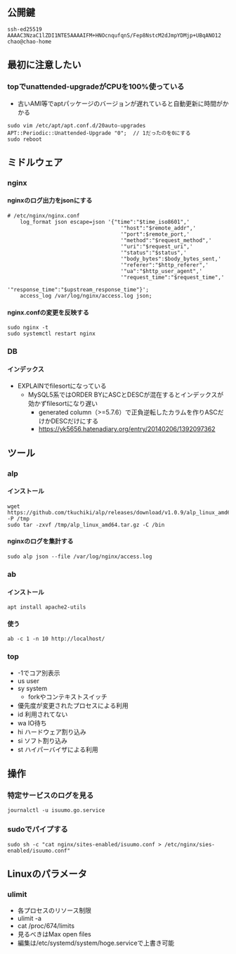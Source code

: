 ## 公開鍵
```
ssh-ed25519 AAAAC3NzaC1lZDI1NTE5AAAAIFM+HNOcnqufqnS/Fep8NstcM2dJmpYDMjp+UBqANO12 chao@chao-home
```

## 最初に注意したい

### topでunattended-upgradeがCPUを100%使っている
- 古いAMI等でaptパッケージのバージョンが遅れていると自動更新に時間がかかる
```
sudo vim /etc/apt/apt.conf.d/20auto-upgrades
APT::Periodic::Unattended-Upgrade "0";  // 1だったのを0にする
sudo reboot
```

## ミドルウェア

### nginx

#### nginxのログ出力をjsonにする

```
# /etc/nginx/nginx.conf
	log_format json escape=json '{"time":"$time_iso8601",'
                                    '"host":"$remote_addr",'
                                    '"port":$remote_port,'
                                    '"method":"$request_method",'
                                    '"uri":"$request_uri",'
                                    '"status":"$status",'
                                    '"body_bytes":$body_bytes_sent,'
                                    '"referer":"$http_referer",'
                                    '"ua":"$http_user_agent",'
                                    '"request_time":"$request_time",'
                                    '"response_time":"$upstream_response_time"}';
	access_log /var/log/nginx/access.log json;
```

#### nginx.confの変更を反映する

```
sudo nginx -t
sudo systemctl restart nginx
```
### DB

#### インデックス

- EXPLAINでfilesortになっている
  - MySQL5系ではORDER BYにASCとDESCが混在するとインデックスが効かずfilesortになり遅い
    - generated column（>=5.7.6）で正負逆転したカラムを作りASCだけかDESCだけにする
    - https://yk5656.hatenadiary.org/entry/20140206/1392097362

## ツール

### alp

#### インストール

```
wget https://github.com/tkuchiki/alp/releases/download/v1.0.9/alp_linux_amd64.tar.gz -P /tmp
sudo tar -zxvf /tmp/alp_linux_amd64.tar.gz -C /bin
```

#### nginxのログを集計する

```
sudo alp json --file /var/log/nginx/access.log
```

### ab

#### インストール

```
apt install apache2-utils
```

#### 使う

```
ab -c 1 -n 10 http://localhost/
```

### top

- -1でコア別表示
- us user
- sy system
  - forkやコンテキストスイッチ
- 優先度が変更されたプロセスによる利用
- id 利用されてない
- wa IO待ち
- hi ハードウェア割り込み
- si ソフト割り込み
- st ハイパーバイザによる利用

## 操作

### 特定サービスのログを見る
```
journalctl -u isuumo.go.service
```

### sudoでパイプする
```
sudo sh -c "cat nginx/sites-enabled/isuumo.conf > /etc/nginx/sies-enabled/isuumo.conf"
```

## Linuxのパラメータ

### ulimit

- 各プロセスのリソース制限
- ulimit -a
- cat /proc/674/limits
- 見るべきはMax open files
- 編集は/etc/systemd/system/hoge.serviceで上書き可能

